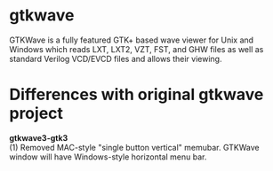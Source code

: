 # gtkwave
GTKWave is a fully featured GTK+ based wave viewer for Unix and Windows which reads LXT, LXT2, VZT, FST, and GHW files as well as standard Verilog VCD/EVCD files and allows their viewing.

# Differences with original gtkwave project

**gtkwave3-gtk3**  
(1) Removed MAC-style "single button vertical" memubar. GTKWave window will have Windows-style horizontal menu bar.
